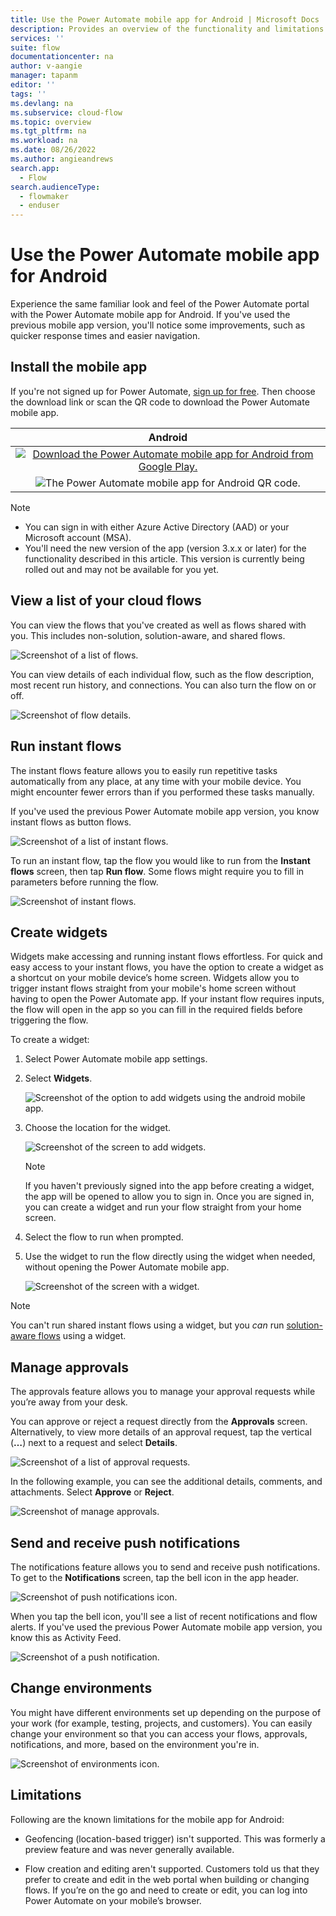 ```yaml
---
title: Use the Power Automate mobile app for Android | Microsoft Docs
description: Provides an overview of the functionality and limitations in the Power Automate mobile app for Android.
services: ''
suite: flow
documentationcenter: na
author: v-aangie
manager: tapanm
editor: ''
tags: ''
ms.devlang: na
ms.subservice: cloud-flow
ms.topic: overview
ms.tgt_pltfrm: na
ms.workload: na
ms.date: 08/26/2022
ms.author: angieandrews
search.app: 
  - Flow
search.audienceType: 
  - flowmaker
  - enduser
---
```


# Use the Power Automate mobile app for Android

Experience the same familiar look and feel of the Power Automate portal with the Power Automate mobile app for Android. If you've used the previous mobile app version, you'll notice some improvements, such as quicker response times and easier navigation.

## Install the mobile app

If you're not signed up for Power Automate, [sign up for free](sign-up-sign-in.md). Then choose the download link or scan the QR code to download the Power Automate mobile app.

| Android |
| :---:   |
| [![Download the Power Automate mobile app for Android from Google Play.](media/android/google-play.png "Download Power Automate from Google Play")](https://play.google.com/store/apps/details?id=com.microsoft.flow)   |
| ![The Power Automate mobile app for Android QR code.](media/android/android-mobile-qrcode.png "The Power Automate mobile app for Android QR code")  |

> [!NOTE]
> - You can sign in with either Azure Active Directory (AAD) or your Microsoft account (MSA).
> - You'll need the new version of the app (version 3.x.x or later) for the functionality described in this article. This version is currently being rolled out and may not be available for you yet.

## View a list of your cloud flows

You can view the flows that you've created as well as flows shared with you. This includes non-solution, solution-aware, and shared flows.

![Screenshot of a list of flows.](media/android/instant-flows.png "List of flows")

You can view details of each individual flow, such as the flow description, most recent run history, and connections. You can also turn the flow on or off.

![Screenshot of flow details.](media/android/flow-details.png "Flow details")

## Run instant flows

The instant flows feature allows you to easily run repetitive tasks automatically from any place, at any time with your mobile device. You might encounter fewer errors than if you performed these tasks manually.

If you've used the previous Power Automate mobile app version, you know instant flows as button flows.

![Screenshot of a list of instant flows.](media/android/instant-flows-1.png "List of instant flows")

To run an instant flow, tap the flow you would like to run from the **Instant flows** screen, then tap **Run flow**. Some flows might require you to fill in parameters before running the flow.

![Screenshot of instant flows.](media/android/run-flow.png "Run instant flows")

## Create widgets

Widgets make accessing and running instant flows effortless. For quick and easy access to your instant flows, you have the option to create a widget as a shortcut on your mobile device’s home screen. Widgets allow you to trigger instant flows straight from your mobile's home screen without having to open the Power Automate app. If your instant flow requires inputs, the flow will open in the app so you can fill in the required fields before triggering the flow.

To create a widget:

1. Select Power Automate mobile app settings.
1. Select **Widgets**.

    ![Screenshot of the option to add widgets using the android mobile app.](media/android/widget.png "Create widgets to run flows effortlessly")

1. Choose the location for the widget.

    ![Screenshot of the screen to add widgets.](media/android/widget-place.png "Choose location for the widget")

    > [!NOTE]
    > If you haven't previously signed into the app before creating a widget, the app will be opened to allow you to sign in. Once you are signed in, you can create a widget and run your flow straight from your home screen.

1. Select the flow to run when prompted.

1. Use the widget to run the flow directly using the widget when needed, without opening the Power Automate mobile app.

      ![Screenshot of the screen with a widget.](media/android/widget-run.png "Select the widget to run flow")

> [!NOTE]
>You can't run shared instant flows using a widget, but you *can* run [solution-aware flows](overview-solution-flows.md) using a widget.

## Manage approvals

The approvals feature allows you to manage your approval requests while you’re away from your desk. 

You can approve or reject a request directly from the **Approvals** screen. Alternatively, to view more details of an approval request, tap the vertical (**…**) next to a request and select **Details**.

![Screenshot of a list of approval requests.](media/android/manage-approvals-1.png "List of approval requests")

In the following example, you can see the additional details, comments, and attachments. Select **Approve** or **Reject**.

![Screenshot of manage approvals.](media/android/manage-approvals.png "Approval details")

## Send and receive push notifications

The notifications feature allows you to send and receive push notifications. To get to the **Notifications** screen, tap the bell icon in the app header.

![Screenshot of push notifications icon.](media/android/notifications-1.png "Notifications icon")

When you tap the bell icon, you'll see a list of recent notifications and flow alerts. If you've used the previous Power Automate mobile app version, you know this as Activity Feed.

![Screenshot of a push notification.](media/android/notifications.png "Notifications")

## Change environments

You might have different environments set up depending on the purpose of your work (for example, testing, projects, and customers). You can easily change your environment so that you can access your flows, approvals, notifications, and more, based on the environment you're in.

![Screenshot of environments icon.](media/android/environment.png "Evironments")

## Limitations

Following are the known limitations for the mobile app for Android:

- Geofencing (location-based trigger) isn't supported. This was formerly a preview feature and was never generally available.

- Flow creation and editing aren't supported. Customers told us that they prefer to create and edit in the web portal when building or changing flows. If you’re on the go and need to create or edit, you can log into Power Automate on your mobile’s browser.
